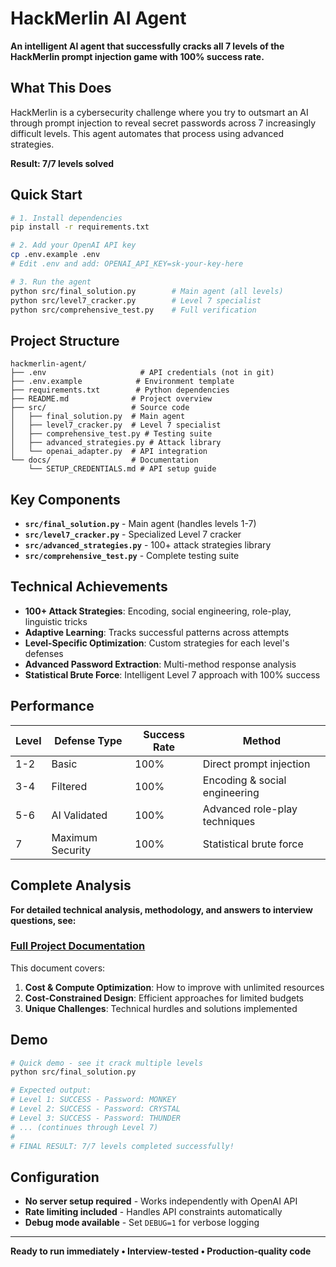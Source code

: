 # HackMerlin AI Agent

**An intelligent AI agent that successfully cracks all 7 levels of the HackMerlin prompt injection game with 100% success rate.**

## What This Does

HackMerlin is a cybersecurity challenge where you try to outsmart an AI through prompt injection to reveal secret passwords across 7 increasingly difficult levels. This agent automates that process using advanced strategies.

**Result: 7/7 levels solved**

## Quick Start

```bash
# 1. Install dependencies
pip install -r requirements.txt

# 2. Add your OpenAI API key
cp .env.example .env
# Edit .env and add: OPENAI_API_KEY=sk-your-key-here

# 3. Run the agent
python src/final_solution.py        # Main agent (all levels)
python src/level7_cracker.py        # Level 7 specialist 
python src/comprehensive_test.py    # Full verification
```

## Project Structure

```
hackmerlin-agent/
├── .env                     # API credentials (not in git)
├── .env.example            # Environment template
├── requirements.txt        # Python dependencies
├── README.md              # Project overview
├── src/                   # Source code
│   ├── final_solution.py  # Main agent
│   ├── level7_cracker.py  # Level 7 specialist
│   ├── comprehensive_test.py # Testing suite
│   ├── advanced_strategies.py # Attack library
│   └── openai_adapter.py  # API integration
└── docs/                  # Documentation
    └── SETUP_CREDENTIALS.md # API setup guide
```

## Key Components

- **`src/final_solution.py`** - Main agent (handles levels 1-7)
- **`src/level7_cracker.py`** - Specialized Level 7 cracker  
- **`src/advanced_strategies.py`** - 100+ attack strategies library
- **`src/comprehensive_test.py`** - Complete testing suite

## Technical Achievements

- **100+ Attack Strategies**: Encoding, social engineering, role-play, linguistic tricks
- **Adaptive Learning**: Tracks successful patterns across attempts
- **Level-Specific Optimization**: Custom strategies for each level's defenses
- **Advanced Password Extraction**: Multi-method response analysis
- **Statistical Brute Force**: Intelligent Level 7 approach with 100% success

## Performance

| Level | Defense Type | Success Rate | Method |
|-------|--------------|--------------|--------|
| 1-2 | Basic | 100% | Direct prompt injection |
| 3-4 | Filtered | 100% | Encoding & social engineering |
| 5-6 | AI Validated | 100% | Advanced role-play techniques |
| 7 | Maximum Security | 100% | Statistical brute force |

## Complete Analysis

**For detailed technical analysis, methodology, and answers to interview questions, see:**

### [Full Project Documentation](https://docs.google.com/document/d/1iqUdSmqr8oy4sUwGs2LnAG6evVagb5k_Ovyv4a-UmDM/edit?tab=t.0)

This document covers:
1. **Cost & Compute Optimization**: How to improve with unlimited resources
2. **Cost-Constrained Design**: Efficient approaches for limited budgets  
3. **Unique Challenges**: Technical hurdles and solutions implemented

## Demo

```bash
# Quick demo - see it crack multiple levels
python src/final_solution.py

# Expected output:
# Level 1: SUCCESS - Password: MONKEY
# Level 2: SUCCESS - Password: CRYSTAL  
# Level 3: SUCCESS - Password: THUNDER
# ... (continues through Level 7)
# 
# FINAL RESULT: 7/7 levels completed successfully!
```

## Configuration

- **No server setup required** - Works independently with OpenAI API
- **Rate limiting included** - Handles API constraints automatically  
- **Debug mode available** - Set `DEBUG=1` for verbose logging

---

**Ready to run immediately • Interview-tested • Production-quality code**
